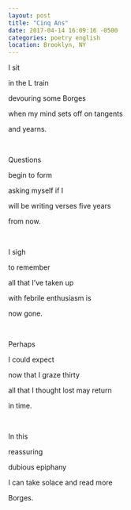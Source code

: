 ```yaml
---
layout: post
title: "Cinq Ans"
date: 2017-04-14 16:09:16 -0500
categories: poetry english
location: Brooklyn, NY
---
```


<p class="p3"><span class="s1">I sit</span></p>
<p class="p3"><span class="s1">in the L train</span></p>
<p class="p3"><span class="s1">devouring some Borges</span></p>
<p class="p3"><span class="s1">when my mind sets off on tangents</span></p>
<p class="p3"><span class="s1">and yearns.</span></p>
<p class="p4"><span class="s1"></span><br></p>
<p class="p3"><span class="s1">Questions</span></p>
<p class="p3"><span class="s1">begin to form</span></p>
<p class="p3"><span class="s1">asking myself if I</span></p>
<p class="p3"><span class="s1">will be writing verses five years</span></p>
<p class="p3"><span class="s1">from now.</span></p>
<p class="p4"><span class="s1"></span><br></p>
<p class="p3"><span class="s1">I sigh</span></p>
<p class="p3"><span class="s1">to remember</span></p>
<p class="p3"><span class="s1">all that I’ve taken up</span></p>
<p class="p3"><span class="s1">with febrile enthusiasm is</span></p>
<p class="p3"><span class="s1">now gone.</span></p>
<p class="p4"><span class="s1"></span><br></p>
<p class="p3"><span class="s1">Perhaps</span></p>
<p class="p3"><span class="s1">I could expect</span></p>
<p class="p3"><span class="s1">now that I graze thirty</span></p>
<p class="p3"><span class="s1">all that I thought lost may return</span></p>
<p class="p3"><span class="s1">in time.</span></p>
<p class="p4"><span class="s1"></span><br></p>
<p class="p3"><span class="s1">In this</span></p>
<p class="p3"><span class="s1">reassuring</span></p>
<p class="p3"><span class="s1">dubious epiphany</span></p>
<p class="p3"><span class="s1">I can take solace and read more</span></p>
<p class="p3"><span class="s1">Borges.</span></p>
